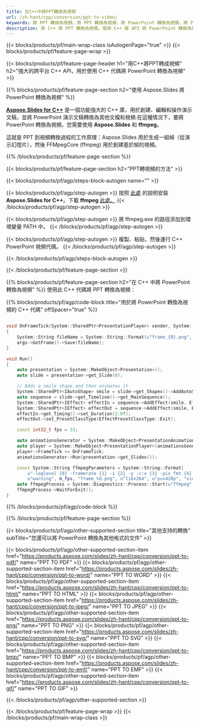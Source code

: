 ```yaml
---
title: 在C++中將PPT轉換為視頻
url: /zh-hant/cpp/conversion/ppt-to-video/
keywords: 將 PPT 轉換為視頻，將 PPT 轉換為視頻，將 PowerPoint 轉換為視頻，將 PPT 轉換為 MP4，C++ API，C++ 庫
description: 用 C++ 將 PPT 轉換為視頻。使用 C++ 庫 API 將 PowerPoint 轉換為視頻
---
```


{{< blocks/products/pf/main-wrap-class isAutogenPage="true" >}}
{{< blocks/products/pf/feature-page-wrap >}}

{{< blocks/products/pf/feature-page-header h1="用C++將PPT轉成視頻" h2="強大的跨平台 C++ API，用於使用 C++ 代碼將 PowerPoint 轉換為視頻" >}}

{{% blocks/products/pf/feature-page-section h2="使用 Aspose.Slides 將 PowerPoint 轉換為視頻" %}}

[**Aspose.Slides for C++**](https://products.aspose.com/slides/zh-hant/cpp/) 是一個功能強大的 C++ 庫，用於創建、編輯和操作演示文稿，並將 PowerPoint 演示文稿轉換為其他文檔和視頻.在這種情況下，要將 PowerPoint 轉換為視頻，您需要使用 **Aspose.Slides** 和 **ffmpeg**。

這就是 PPT 到視頻轉換過程的工作原理：Aspose.Slides 用於生成一組幀（從演示幻燈片），然後 FFMpegCore (ffmpeg) 用於創建基於幀的視頻。

{{% /blocks/products/pf/feature-page-section %}}

{{< blocks/products/pf/feature-page-section  h2="PPT轉視頻的方法" >}}

{{< blocks/products/pf/agp/steps-block-autogen name="" >}}

{{< blocks/products/pf/agp/step-autogen >}}
按照 [此處](https://docs.aspose.com/slides/cpp/installation/) 的說明安裝 **Aspose.Slides for C++**。下載 **ffmpeg** [此處。](https://ffmpeg.org/download.html)
{{< /blocks/products/pf/agp/step-autogen >}}

{{< blocks/products/pf/agp/step-autogen >}}
將 ffmpeg.exe 的路徑添加到環境變量 PATH 中。
{{< /blocks/products/pf/agp/step-autogen >}}

{{< blocks/products/pf/agp/step-autogen >}}
複製、粘貼，然後運行 C++ PowerPoint 視頻代碼。
{{< /blocks/products/pf/agp/step-autogen >}}

{{< /blocks/products/pf/agp/steps-block-autogen >}}

{{< /blocks/products/pf/feature-page-section >}}

{{% blocks/products/pf/feature-page-section  h2="在 C++ 中將 PowerPoint 轉換為視頻" %}}
使用此 C++ 代碼將 PPT 轉換為視頻：

{{% blocks/products/pf/agp/code-block title="用於將 PowerPoint 轉換為視頻的 C++ 代碼" offSpacer="true" %}}
```c++

void OnFrameTick(System::SharedPtr<PresentationPlayer> sender, System::SharedPtr<FrameTickEventArgs> args)
{
    System::String fileName = System::String::Format(u"frame_{0}.png", sender->get_FrameIndex());
    args->GetFrame()->Save(fileName);
}

void Run()
{
    auto presentation = System::MakeObject<Presentation>();
    auto slide = presentation->get_Slide(0);

    // Adds a smile shape and then animates it
    System::SharedPtr<IAutoShape> smile = slide->get_Shapes()->AddAutoShape(ShapeType::SmileyFace, 110.0f, 20.0f, 500.0f, 500.0f);
    auto sequence = slide->get_Timeline()->get_MainSequence();
    System::SharedPtr<IEffect> effectIn = sequence->AddEffect(smile, EffectType::Fly, EffectSubtype::TopLeft, EffectTriggerType::AfterPrevious);
    System::SharedPtr<IEffect> effectOut = sequence->AddEffect(smile, EffectType::Fly, EffectSubtype::BottomRight, EffectTriggerType::AfterPrevious);
    effectIn->get_Timing()->set_Duration(2.0f);
    effectOut->set_PresetClassType(EffectPresetClassType::Exit);

    const int32_t fps = 33;

    auto animationsGenerator = System::MakeObject<PresentationAnimationsGenerator>(presentation);
    auto player = System::MakeObject<PresentationPlayer>(animationsGenerator, fps);
    player->FrameTick += OnFrameTick;
    animationsGenerator->Run(presentation->get_Slides());

    const System::String ffmpegParameters = System::String::Format(
        u"-loglevel {0} -framerate {1} -i {2} -y -c:v {3} -pix_fmt {4} {5}",
        u"warning", m_fps, "frame_%d.png", u"libx264", u"yuv420p", "video.mp4");
    auto ffmpegProcess = System::Diagnostics::Process::Start(u"ffmpeg", ffmpegParameters);
    ffmpegProcess->WaitForExit();
}
```
{{% /blocks/products/pf/agp/code-block %}}

{{% /blocks/products/pf/feature-page-section %}}

{{< blocks/products/pf/agp/other-supported-section title="其他支持的轉換" subTitle="您還可以將 PowerPoint 轉換為其他格式的文件" >}}

{{< blocks/products/pf/agp/other-supported-section-item href="https://products.aspose.com/slides/zh-hant/cpp/conversion/ppt-to-pdf/" name="PPT TO PDF" >}}
{{< blocks/products/pf/agp/other-supported-section-item href="https://products.aspose.com/slides/zh-hant/cpp/conversion/ppt-to-word/" name="PPT TO WORD" >}}
{{< blocks/products/pf/agp/other-supported-section-item href="https://products.aspose.com/slides/zh-hant/cpp/conversion/ppt-to-html/" name="PPT TO HTML" >}}
{{< blocks/products/pf/agp/other-supported-section-item href="https://products.aspose.com/slides/zh-hant/cpp/conversion/ppt-to-jpeg/" name="PPT TO JPEG" >}}
{{< blocks/products/pf/agp/other-supported-section-item href="https://products.aspose.com/slides/zh-hant/cpp/conversion/ppt-to-png/" name="PPT TO PNG" >}}
{{< blocks/products/pf/agp/other-supported-section-item href="https://products.aspose.com/slides/zh-hant/cpp/conversion/ppt-to-svg/" name="PPT TO SVG" >}}
{{< blocks/products/pf/agp/other-supported-section-item href="https://products.aspose.com/slides/zh-hant/cpp/conversion/ppt-to-bmp/" name="PPT TO BMP" >}}
{{< blocks/products/pf/agp/other-supported-section-item href="https://products.aspose.com/slides/zh-hant/cpp/conversion/ppt-to-emf/" name="PPT TO EMF" >}}
{{< blocks/products/pf/agp/other-supported-section-item href="https://products.aspose.com/slides/zh-hant/cpp/conversion/ppt-to-gif/" name="PPT TO GIF" >}}

{{< /blocks/products/pf/agp/other-supported-section >}}

{{< /blocks/products/pf/feature-page-wrap >}}
{{< /blocks/products/pf/main-wrap-class >}}